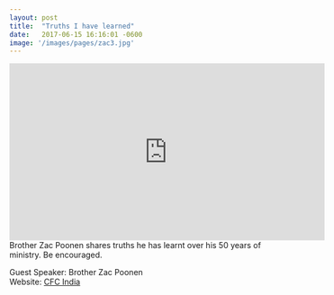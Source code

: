 ```yaml
---
layout: post
title:  "Truths I have learned"
date:   2017-06-15 16:16:01 -0600
image: '/images/pages/zac3.jpg'
---
```

<iframe width="560" height="315" src="https://www.youtube.com/embed/R3czp1dINsA" frameborder="0" allowfullscreen></iframe>
Brother Zac Poonen shares truths he has learnt over his 50 years of ministry. Be encouraged.

Guest Speaker: Brother Zac Poonen <br>
Website: <a href="http://www.cfcindia.com">CFC India</a>
